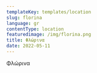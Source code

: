 ```yaml
---
templateKey: templates/location
slug: florina
language: gr
contentType: location
featuredimage: /img/florina.png
title: Φλώρινα
date: 2022-05-11
---
```

Φλώρινα